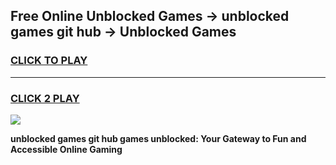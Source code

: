 
## Free Online Unblocked Games → unblocked games git hub → Unblocked Games
<h3>
<a href="https://premium.freeplayer.one?title=unblocked_games_git_hub&ref=21F">CLICK TO PLAY</a></h3>
<hr>

<h3>
<a href="https://premium.freeplayer.one?title=unblocked_games_git_hub&ref=21F">CLICK 2 PLAY</a>
  
</h3>

<a href="https://premium.freeplayer.one?title=unblocked_games_git_hub&ref=21F/"><img src="https://clearcache.store/games.png"></a>


**unblocked games git hub games unblocked: Your Gateway to Fun and Accessible Online Gaming**
